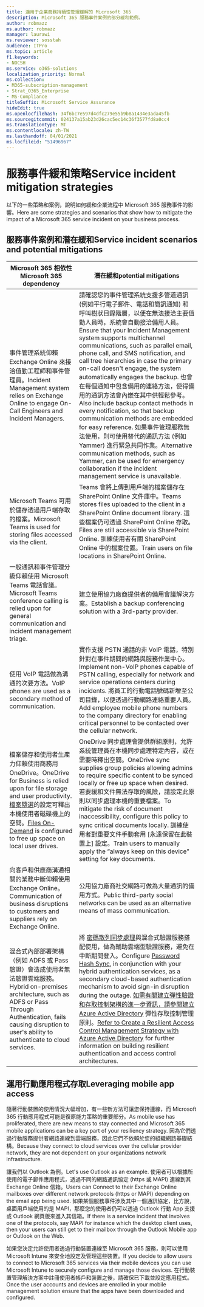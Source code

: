 ```yaml
---
title: 適用于企業商務持續性管理緩解的 Microsoft 365
description: Microsoft 365 服務事件案例的部分緩和範例。
author: robmazz
ms.author: robmazz
manager: laurawi
ms.reviewer: sosstah
audience: ITPro
ms.topic: article
f1.keywords:
- NOCSH
ms.service: o365-solutions
localization_priority: Normal
ms.collection:
- M365-subscription-management
- Strat_O365_Enterprise
- MS-Compliance
titleSuffix: Microsoft Service Assurance
hideEdit: true
ms.openlocfilehash: 34f6bc7e597d4dfc279e55b9b8a1434e3ada45fb
ms.sourcegitcommit: 024137a15ab23d26cac5ec14c36f3577fd8a0cc4
ms.translationtype: MT
ms.contentlocale: zh-TW
ms.lasthandoff: 04/01/2021
ms.locfileid: "51496967"
---
```

# <a name="service-incident-mitigation-strategies"></a><span data-ttu-id="c916a-103">服務事件緩和策略</span><span class="sxs-lookup"><span data-stu-id="c916a-103">Service incident mitigation strategies</span></span>

<span data-ttu-id="c916a-104">以下的一些策略和案例，說明如何緩和企業流程中 Microsoft 365 服務事件的影響。</span><span class="sxs-lookup"><span data-stu-id="c916a-104">Here are some strategies and scenarios that show how to mitigate the impact of a Microsoft 365 service incident on your business process.</span></span>

## <a name="service-incident-scenarios-and-potential-mitigations"></a><span data-ttu-id="c916a-105">服務事件案例和潛在緩和</span><span class="sxs-lookup"><span data-stu-id="c916a-105">Service incident scenarios and potential mitigations</span></span>

|<span data-ttu-id="c916a-106">Microsoft 365 相依性</span><span class="sxs-lookup"><span data-stu-id="c916a-106">Microsoft 365 dependency</span></span>|<span data-ttu-id="c916a-107">潛在緩和</span><span class="sxs-lookup"><span data-stu-id="c916a-107">potential mitigations</span></span>|
|---------|---------|
|<span data-ttu-id="c916a-108">事件管理系統仰賴 Exchange Online 來接洽值勤工程師和事件管理員。</span><span class="sxs-lookup"><span data-stu-id="c916a-108">Incident Management system relies on Exchange Online to engage On-Call Engineers and Incident Managers.</span></span>|<span data-ttu-id="c916a-109">請確認您的事件管理系統支援多管道通訊 (例如平行電子郵件、電話和簡訊通知) 和呼叫樹狀目錄階層，以便在無法接洽主要值勤人員時，系統會自動接洽備用人員。</span><span class="sxs-lookup"><span data-stu-id="c916a-109">Ensure that your Incident Management system supports multichannel communications, such as parallel email, phone call, and SMS notification, and call tree hierarchies in case the primary on-call doesn't engage, the system automatically engages the backup.</span></span> <span data-ttu-id="c916a-110">也會在每個通知中包含備用的連絡方法，使得備用的通訊方法會內嵌在其中供輕鬆參考。</span><span class="sxs-lookup"><span data-stu-id="c916a-110">Also include backup contact methods in every notification, so that backup communication methods are embedded for easy reference.</span></span> <span data-ttu-id="c916a-111">如果事件管理服務無法使用，則可使用替代的通訊方法 (例如 Yammer) 進行緊急共同作業。</span><span class="sxs-lookup"><span data-stu-id="c916a-111">Alternative communication methods, such as Yammer, can be used for emergency collaboration if the incident management service is unavailable.</span></span>|
|<span data-ttu-id="c916a-112">Microsoft Teams 可用於儲存透過用戶端存取的檔案。</span><span class="sxs-lookup"><span data-stu-id="c916a-112">Microsoft Teams is used for storing files accessed via the client.</span></span>|<span data-ttu-id="c916a-113">Teams 會將上傳到用戶端的檔案儲存在 SharePoint Online 文件庫中。</span><span class="sxs-lookup"><span data-stu-id="c916a-113">Teams stores files uploaded to the client in a SharePoint Online document library.</span></span> <span data-ttu-id="c916a-114">這些檔案仍可透過 SharePoint Online 存取。</span><span class="sxs-lookup"><span data-stu-id="c916a-114">Files are still accessible via SharePoint Online.</span></span> <span data-ttu-id="c916a-115">訓練使用者有關 SharePoint Online 中的檔案位置。</span><span class="sxs-lookup"><span data-stu-id="c916a-115">Train users on file locations in SharePoint Online.</span></span>|
|<span data-ttu-id="c916a-116">一般通訊和事件管理分級仰賴使用 Microsoft Teams 電話會議。</span><span class="sxs-lookup"><span data-stu-id="c916a-116">Microsoft Teams conference calling is relied upon for general communication and incident management triage.</span></span>|<span data-ttu-id="c916a-117">建立使用協力廠商提供者的備用會議解決方案。</span><span class="sxs-lookup"><span data-stu-id="c916a-117">Establish a backup conferencing solution with a 3rd-party provider.</span></span>|
|<span data-ttu-id="c916a-118">使用 VoIP 電話做為溝通的次要方法。</span><span class="sxs-lookup"><span data-stu-id="c916a-118">VoIP phones are used as a secondary method of communication.</span></span>|<span data-ttu-id="c916a-119">實作支援 PSTN 通話的非 VoIP 電話，特別針對在事件期間的網路與服務作業中心。</span><span class="sxs-lookup"><span data-stu-id="c916a-119">Implement non-VoIP phones capable of PSTN calling, especially for network and service operations centers during incidents.</span></span> <span data-ttu-id="c916a-120">將員工的行動電話號碼新增至公司目錄，以便透過行動網路連絡重要人員。</span><span class="sxs-lookup"><span data-stu-id="c916a-120">Add employee mobile phone numbers to the company directory for enabling critical personnel to be contacted over the cellular network.</span></span>|
|<span data-ttu-id="c916a-121">檔案儲存和使用者生產力仰賴使用商務用 OneDrive。</span><span class="sxs-lookup"><span data-stu-id="c916a-121">OneDrive for Business is relied upon for file storage and user productivity.</span></span> <span data-ttu-id="c916a-122">[檔案隨選](https://techcommunity.microsoft.com/t5/Microsoft-OneDrive-Blog/OneDrive-Files-On-Demand-For-The-Enterprise/ba-p/117234)的設定可釋出本機使用者磁碟機上的空間。</span><span class="sxs-lookup"><span data-stu-id="c916a-122">[Files On-Demand](https://techcommunity.microsoft.com/t5/Microsoft-OneDrive-Blog/OneDrive-Files-On-Demand-For-The-Enterprise/ba-p/117234) is configured to free up space on local user drives.</span></span>|<span data-ttu-id="c916a-123">OneDrive 同步處理會提供群組原則，允許系統管理員在本機同步處理特定內容，或在需要時釋出空間。</span><span class="sxs-lookup"><span data-stu-id="c916a-123">OneDrive sync supplies group policies allowing admins to require specific content to be synced locally or free up space when desired.</span></span> <span data-ttu-id="c916a-124">若要緩和文件無法存取的風險，請設定此原則以同步處理本機的重要檔案。</span><span class="sxs-lookup"><span data-stu-id="c916a-124">To mitigate the risk of document inaccessibility, configure this policy to sync critical documents locally.</span></span> <span data-ttu-id="c916a-125">訓練使用者對重要文件手動套用 [永遠保留在此裝置上] 設定。</span><span class="sxs-lookup"><span data-stu-id="c916a-125">Train users to manually apply the “always keep on this device” setting for key documents.</span></span>|
|<span data-ttu-id="c916a-126">向客戶和供應商溝通相關的業務中斷仰賴使用 Exchange Online。</span><span class="sxs-lookup"><span data-stu-id="c916a-126">Communication of business disruptions to customers and suppliers rely on Exchange Online.</span></span>|<span data-ttu-id="c916a-127">公用協力廠商社交網路可做為大量通訊的備用方式。</span><span class="sxs-lookup"><span data-stu-id="c916a-127">Public third-party social networks can be used as an alternative means of mass communication.</span></span>
|<span data-ttu-id="c916a-128">混合式內部部署架構（例如 ADFS 或 Pass 驗證）會造成使用者無法驗證雲端服務。</span><span class="sxs-lookup"><span data-stu-id="c916a-128">Hybrid on-premises architecture, such as ADFS or Pass Through Authentication, fails causing disruption to user's ability to authenticate to cloud services.</span></span>|<span data-ttu-id="c916a-129">將 [密碼散列同步處理](/azure/active-directory/authentication/concept-resilient-controls#deploy-password-hash-sync-even-if-you-are-federated-or-use-pass-through-authentication)與混合式驗證服務搭配使用，做為輔助雲端型驗證服務，避免在中斷期間登入。</span><span class="sxs-lookup"><span data-stu-id="c916a-129">Configure [Password Hash Sync](/azure/active-directory/authentication/concept-resilient-controls#deploy-password-hash-sync-even-if-you-are-federated-or-use-pass-through-authentication), in conjunction with your hybrid authentication services, as a secondary cloud-based authentication mechanism to avoid sign-in disruption during the outage.</span></span> <span data-ttu-id="c916a-130">[如需有關建立彈性驗證和存取控制架構的進一步資訊，請參閱建立 Azure Active Directory](/azure/active-directory/authentication/concept-resilient-controls) 彈性存取控制管理原則。</span><span class="sxs-lookup"><span data-stu-id="c916a-130">[Refer to Create a Resilient Access Control Management Strategy with Azure Active Directory](/azure/active-directory/authentication/concept-resilient-controls) for further information on building resilient authentication and access control architectures.</span></span>|  

## <a name="leveraging-mobile-app-access"></a><span data-ttu-id="c916a-131">運用行動應用程式存取</span><span class="sxs-lookup"><span data-stu-id="c916a-131">Leveraging mobile app access</span></span>

<span data-ttu-id="c916a-132">隨著行動裝置的使用情況大幅增加，有一些新方法可讓您保持連線，而 Microsoft 365 行動應用程式可能是復原能力策略的重要部分。</span><span class="sxs-lookup"><span data-stu-id="c916a-132">As mobile use has proliferated, there are new means to stay connected and Microsoft 365 mobile applications can be a key part of your resiliency strategy.</span></span> <span data-ttu-id="c916a-133">因為它們透過行動服務提供者網路連線到雲端服務，因此它們不依賴於您的組織網路基礎結構。</span><span class="sxs-lookup"><span data-stu-id="c916a-133">Because they connect to cloud services over the cellular provider network, they are not dependent on your organizations network infrastructure.</span></span>

<span data-ttu-id="c916a-134">讓我們以 Outlook 為例。</span><span class="sxs-lookup"><span data-stu-id="c916a-134">Let's use Outlook as an example.</span></span> <span data-ttu-id="c916a-135">使用者可以根據所使用的電子郵件應用程式，透過不同的網路通訊協定 (https 或 MAPI) 連線到其 Exchange Online 信箱。</span><span class="sxs-lookup"><span data-stu-id="c916a-135">Users can Connect to their Exchange Online mailboxes over different network protocols (https or MAPI) depending on the email app being used.</span></span> <span data-ttu-id="c916a-136">如果某個服務事件涉及其中一個通訊協定，比方說，桌面用戶端使用的是 MAPI，那麼您的使用者仍可以透過 Outlook 行動 App 支援或 Outlook 網頁版來進入其信箱。</span><span class="sxs-lookup"><span data-stu-id="c916a-136">If there is a service incident that involves one of the protocols, say MAPI for instance which the desktop client uses, then your users can still get to their mailbox through the Outlook Mobile app or Outlook on the Web.</span></span>
  
<span data-ttu-id="c916a-137">如果您決定允許使用者透過行動裝置連線至 Microsoft 365 服務，則可以使用 Microsoft Intune 來安全地設定及管理這些裝置。</span><span class="sxs-lookup"><span data-stu-id="c916a-137">If you decide to allow users to connect to Microsoft 365 services via their mobile devices you can use Microsoft Intune to securely configure and manage those devices.</span></span> <span data-ttu-id="c916a-138">在行動裝置管理解決方案中註冊使用者帳戶和裝置之後，請確保已下載並設定應用程式。</span><span class="sxs-lookup"><span data-stu-id="c916a-138">Once the user accounts and devices are enrolled in your mobile management solution ensure that the apps have been downloaded and configured.</span></span>
